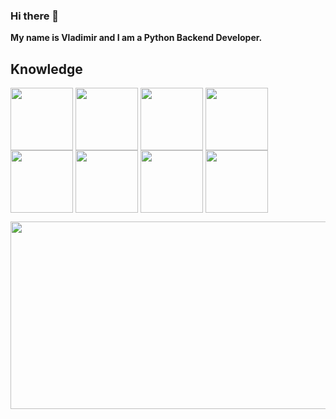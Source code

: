 ### Hi there 👋
**My name is Vladimir and I am a Python Backend Developer.**

## Knowledge
<a href="URL_REDIRECT" target="blank"><img align="center" src="https://github.com/KoaN1010101/KoaN1010101/assets/120726907/e593f9d5-dbf2-4b1d-a1b5-670693103d00" height="100" /></a>
<a href="URL_REDIRECT" target="blank"><img align="center" src="https://github.com/KoaN1010101/KoaN1010101/assets/120726907/7e20e0ba-258c-417f-b0fe-e9cf269b470e" height="100" /></a>
<a href="URL_REDIRECT" target="blank"><img align="center" src="https://github.com/KoaN1010101/KoaN1010101/assets/120726907/dde81337-4236-4b56-a0ac-35971ed5351e" height="100" /></a>
<a href="URL_REDIRECT" target="blank"><img align="center" src="https://github.com/KoaN1010101/KoaN1010101/assets/120726907/180bde3c-c1df-46fb-8cf5-956465acb2a5" height="100" /></a>
<a href="URL_REDIRECT" target="blank"><img align="center" src="https://github.com/KoaN1010101/KoaN1010101/assets/120726907/a69c28aa-de31-4064-a375-5191670a7877" height="100" /></a>
<a href="URL_REDIRECT" target="blank"><img align="center" src="https://github.com/KoaN1010101/KoaN1010101/assets/120726907/b440a5e4-926c-44b6-a388-d56effd32097" height="100" /></a>
<a href="URL_REDIRECT" target="blank"><img align="center" src="https://github.com/KoaN1010101/KoaN1010101/assets/120726907/7abf2df9-db3d-4605-aed3-b38f584b584a" height="100" /></a>
<a href="URL_REDIRECT" target="blank"><img align="center" src="https://github.com/KoaN1010101/KoaN1010101/assets/120726907/fce4c66d-9040-4aac-8fd3-d0483c7eb781" height="100" /></a>

<a href="URL_REDIRECT" target="blank"><img align="center" src="https://github.com/KoaN1010101/KoaN1010101/assets/120726907/47742433-eff3-4099-a854-78d456066ad3" height="300" width="1000"/></a>
